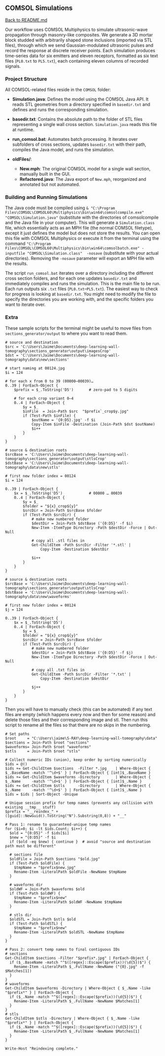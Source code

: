 ## COMSOL Simulations

[Back to README.md](../README.md)

Our workflow uses COMSOL Multiphysics to simulate ultrasonic-wave propagation through masonry-like composites. We generate a 3D mortar block studded with arbitrarily shaped stone inclusions (imported via STL files), through which we send Gaussian-modulated ultrasonic pulses and record the response at discrete receiver points. Each simulation produces time-series data for six emitters and eleven receptors, formatted as six text files (`PL0.txt` to `PL5.txt`), each containing eleven columns of recorded signals.

### Project Structure

All COMSOL-related files reside in the `COMSOL` folder:

* **Simulation.java**: Defines the model using the COMSOL Java API. It reads STL geometries from a directory specified in `basedir.txt` and defines and runs the corresponding simulation.
* **basedir.txt**: Contains the absolute path to the folder of STL files representing a single wall cross section. `Simulation.java` reads this file at runtime.
* **run\_comsol.bat**: Automates batch processing. It iterates over subfolders of cross sections, updates `basedir.txt` with their path, compiles the Java model, and runs the simulation.
* **oldFiles/**:

  * **New\.mph**: The original COMSOL model for a single wall section, manually built in the GUI.
  * **Refactored.java**: The Java export of `New.mph`, reorganized and annotated but not automated.

### Building and Running Simulations

The Java code must be compiled using `& "C:\Program Files\COMSOL\COMSOL60\Multiphysics\bin\win64\comsolcompile.exe" "COMSOL\Simulation.java"` (substitute with the directories of comsolcompile and the Java file in your computer). This will generate a `Simulation.class` file, which essentially acts as an MPH file (the normal COMSOL filetype), except it just defines the model but does not store the results. You can open this file with COMSOL Multiphysics or execute it from the terminal using the command `"C:\Program Files\COMSOL\COMSOL60\Multiphysics\bin\win64\comsolbatch.exe" -inputfile "COMSOL\Simulation.class"  -nosave` (substitute with your actual directories). Removing the `-nosave` parameter will export an MPH file with the results. 

The script `run_comsol.bat` iterates over a directory including the different cross section folders, and for each one updates `basedir.txt` and immediately compiles and runs the simulation. This is the main file to be run. Each run outputs six `.txt` files (`PL0.txt`–`PL5.txt`). The easiest way to check for progress is looking at `basedir.txt`. You might need to modify the file to specify the directories you are working with, and the specific folders you want to iterate over.

### Extra

These sample scripts for the terminal might be useful to move files from `sections_generator/output` to where you want to read them.

```
# source and destination
$src = 'C:\Users\Jaime\Documents\deep-learning-wall-tomography\sections_generator\output\imagesCrop'
$dst = 'C:\Users\Jaime\Documents\deep-learning-wall-tomography\data\new\sections'

# start naming at 00124.jpg
$i = 124

# for each x from 0 to 39 (00000–00039)…
0..39 | ForEach-Object {
    $prefix = $_.ToString('D5')       # zero-pad to 5 digits

    # for each crop variant 0–4
    0..4 | ForEach-Object {
        $y = $_
        $inFile  = Join-Path $src  "$prefix`_crop$y.jpg"
        if (Test-Path $inFile) {
            $outName = '{0:D5}.jpg' -f $i
            Copy-Item $inFile -Destination (Join-Path $dst $outName)
            $i++
        }
    }
}
```


```
# source & destination roots
$srcBase = 'C:\Users\Jaime\Documents\deep-learning-wall-tomography\sections_generator\output\stlsCrop'
$dstBase = 'C:\Users\Jaime\Documents\deep-learning-wall-tomography\data\new\stls'

# first new folder index = 00124
$i = 124

0..39 | ForEach-Object {
    $x = $_.ToString('D5')            # 00000 … 00039
    0..4 | ForEach-Object {
        $y = $_
        $folder = "${x}_crop${y}"
        $srcDir = Join-Path $srcBase $folder
        if (Test-Path $srcDir) {
            # make new numbered folder
            $destDir = Join-Path $dstBase ('{0:D5}' -f $i)
            New-Item -ItemType Directory -Path $destDir -Force | Out-Null

            # copy all .stl files in
            Get-ChildItem -Path $srcDir -Filter '*.stl' | 
                Copy-Item -Destination $destDir

            $i++
        }
    }
}
```

```
# source & destination roots
$srcBase = 'C:\Users\Jaime\Documents\deep-learning-wall-tomography\sections_generator\output\stlsCrop'
$dstBase = 'C:\Users\Jaime\Documents\deep-learning-wall-tomography\data\new\waveforms'

# first new folder index = 00124
$j = 124

0..39 | ForEach-Object {
    $x = $_.ToString('D5')
    0..4 | ForEach-Object {
        $y = $_
        $folder = "${x}_crop${y}"
        $srcDir = Join-Path $srcBase $folder
        if (Test-Path $srcDir) {
            # make new numbered folder
            $destDir = Join-Path $dstBase ('{0:D5}' -f $j)
            New-Item -ItemType Directory -Path $destDir -Force | Out-Null

            # copy all .txt files in
            Get-ChildItem -Path $srcDir -Filter '*.txt' | 
                Copy-Item -Destination $destDir

            $j++
        }
    }
}
```

Then you will have to manually check (this can be automated) if any text files are empty (which happens every now and then for some reason) and delete those files and their corresponding image and stl. Then run this script to rename all the files so that there are no skips in the numbering. 

```
# Set paths
$root     = "C:\Users\jaime\S-RAY\deep-learning-wall-tomography\data"
$sections = Join-Path $root "sections"
$waveforms= Join-Path $root "waveforms"
$stls     = Join-Path $root "stls"

# Collect numeric IDs (union), keep order by sorting numerically
$ids = @()
$ids += Get-ChildItem $sections  -Filter *.jpg    | Where-Object { $_.BaseName -match '^\d+$' } | ForEach-Object { [int]$_.BaseName }
$ids += Get-ChildItem $waveforms -Directory       | Where-Object { $_.Name     -match '^\d+$' } | ForEach-Object { [int]$_.Name }
$ids += Get-ChildItem $stls      -Directory       | Where-Object { $_.Name     -match '^\d+$' } | ForEach-Object { [int]$_.Name }
$ids = $ids | Sort-Object -Unique

# Unique session prefix for temp names (prevents any collision with existing __tmp__ stuff)
$prefix = "__reindex_" + ([guid]::NewGuid().ToString("N").Substring(0,8)) + "__"

# Pass 1: rename to guaranteed-unique temp names
for ($i=0; $i -lt $ids.Count; $i++) {
  $old = "{0:D5}" -f $ids[$i]
  $new = "{0:D5}" -f $i
  if ($old -eq $new) { continue }  # avoid "source and destination path must be different"

  # sections file
  $oldFile = Join-Path $sections "$old.jpg"
  if (Test-Path $oldFile) {
    $tmpName = "$prefix$new.jpg"
    Rename-Item -LiteralPath $oldFile -NewName $tmpName
  }

  # waveforms dir
  $oldWF = Join-Path $waveforms $old
  if (Test-Path $oldWF) {
    $tmpName = "$prefix$new"
    Rename-Item -LiteralPath $oldWF -NewName $tmpName
  }

  # stls dir
  $oldSTL = Join-Path $stls $old
  if (Test-Path $oldSTL) {
    $tmpName = "$prefix$new"
    Rename-Item -LiteralPath $oldSTL -NewName $tmpName
  }
}

# Pass 2: convert temp names to final contiguous IDs
# sections
Get-ChildItem $sections -Filter "$prefix*.jpg" | ForEach-Object {
  if ($_.BaseName -match "^$([regex]::Escape($prefix))(\d{5})$") {
    Rename-Item -LiteralPath $_.FullName -NewName ("{0}.jpg" -f $Matches[1])
  }
}
# waveforms
Get-ChildItem $waveforms -Directory | Where-Object { $_.Name -like "$prefix*" } | ForEach-Object {
  if ($_.Name -match "^$([regex]::Escape($prefix))(\d{5})$") {
    Rename-Item -LiteralPath $_.FullName -NewName $Matches[1]
  }
}
# stls
Get-ChildItem $stls -Directory | Where-Object { $_.Name -like "$prefix*" } | ForEach-Object {
  if ($_.Name -match "^$([regex]::Escape($prefix))(\d{5})$") {
    Rename-Item -LiteralPath $_.FullName -NewName $Matches[1]
  }
}

Write-Host "Reindexing complete."
```